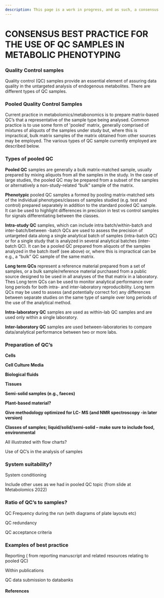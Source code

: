 ```yaml
---
description: This page is a work in progress, and as such, a consensus of none
---
```


# CONSENSUS BEST PRACTICE FOR THE USE OF QC SAMPLES IN METABOLIC PHENOTYPING

### Quality Control samples&#x20;

Quality control (QC) samples provide an essential element of assuring data quality in the untargeted analysis of endogenous metabolites. There are different types of QC samples.&#x20;

&#x20;

### Pooled Quality Control Samples &#x20;

Current practice in metabolomics/metabonomics is to prepare matrix-based QC’s that a representative of the sample type being analysed. Common practice is to use some form of 'pooled' matrix, generally comprised of mixtures of aliquots of the samples under study but, where this is impractical, bulk matrix samples of the matrix obtained from other sources may be employed. The various types of QC sample currently employed are described below. &#x20;

### Types of pooled QC&#x20;

**Pooled QC** samples are generally a bulk matrix-matched sample, usually prepared by mixing aliquots from all the samples in the study. In the case of large studies, the pooled QC may be prepared from a subset of the samples or alternatively a non-study-related “bulk” sample of the matrix. &#x20;

**Phenotypic** pooled QC samples a formed by pooling matrix-matched sets of the individual phenotypes/classes of samples studied (e.g. test and control) prepared separately in addition to the standard pooled  QC sample. It can be used to highlight differences in precision in test vs control samples for signals differentiating between the classes. &#x20;

**Intra-study QC** samples, which can include intra batch/within-batch and inter-batch/between -batch QCs are used to assess the precision of untargeted data along a single analytical batch of samples (intra-batch QC) or for a single study that is analyzed in several analytical batches  (inter-batch QC). It can be a pooled QC prepared from aliquots of the samples analyzed in the batch itself (see above) or, where this is impractical can be e.g., a “bulk” QC sample of the same matrix.&#x20;

**Long term QCs**  represent a reference material prepared from a set of samples, or a bulk sample/reference material purchased from a public source designed to be used in all analyses of the that matrix in a laboratory. Thes Long term QCs  can be used to monitor analytical performance over long periods for both intra- and inter-laboratory reproducibility. Long term QCs  may be used to assess (and potentially correct for) any differences between separate studies on the same type of sample over long periods of the use of the analytical method. &#x20;

**Intra-laboratory QC** samples are used as within-lab QC samples and are used only within a single laboratory. &#x20;

**Inter-laboratory QC** samples are used between-laboratories to compare data/analytical performance between two or more labs. &#x20;

### Preparation of QC’s&#x20;

**Cells**&#x20;

**Cell Culture Media**&#x20;

**Biological fluids**&#x20;

**Tissues**&#x20;

**Semi-solid samples (e.g., faeces)**&#x20;

**Plant-based material?**&#x20;

**Give methodology optimized for LC- MS (and NMR spectroscopy -in later version)**&#x20;

**Classes of samples; liquid/solid/semi-solid – make sure to include food, environmental**&#x20;

All illustrated with flow charts?&#x20;

Use of QC’s in the analysis of samples&#x20;

### System suitability? &#x20;

System conditioning&#x20;

Include other uses as we had in pooled QC topic (from slide at Metabolomics 2022)&#x20;

### Ratio of QC’s to samples? &#x20;

QC Frequency during the run (with diagrams of plate layouts etc)&#x20;

QC redundancy&#x20;

QC acceptance criteria&#x20;

&#x20;

### Examples of best practice &#x20;

Reporting  ( from reporting manuscript and related resources relating to pooled QC)&#x20;

Within publications&#x20;

QC data submission to databanks&#x20;

&#x20;

#### References&#x20;

